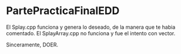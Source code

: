 # PartePracticaFinalEDD

El Splay.cpp funciona y genera lo deseado, de la manera que te habia comentado.
El SplayArray.cpp no funciona y fue el intento con vector.

Sinceramente, DOER.
